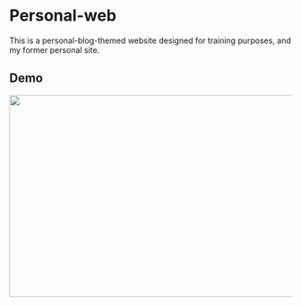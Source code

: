 # Personal-web

This is a personal-blog-themed website designed for training purposes, and my former personal site.

## Demo

<img src="https://github.com/marcelovicentegc/Personal-web/blob/master/Personal-web.gif" width="640" height="360" />
